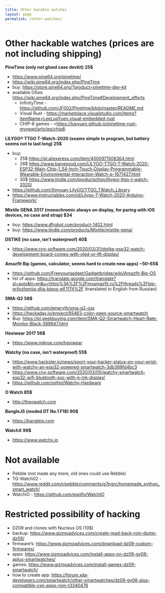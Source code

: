 ```yaml
---
title: Other hacable watches
layout: page
permalink: /other-watches/
---
```

 
# Other hackable watches (prices are not including shipping)
**PineTime (only not glued case devkit) 25$**
  - <https://www.pine64.org/pinetime/>
  - <https://wiki.pine64.org/index.php/PineTime>
  - buy: <https://store.pine64.org/?product=pinetime-dev-kit>
  - available OSes: <https://wiki.pine64.org/index.php/PineTime#Development_efforts>
    - InfinityTime - <https://github.com/JF002/Pinetime/blob/master/README.md>
    - Visual Rust - <https://marketplace.visualstudio.com/items?itemName=LeeLupYuen.visual-embedded-rust>
    - CHIP-8 games - <https://lupyuen.github.io/pinetime-rust-mynewt/articles/chip8.

**LILYGO® TTGO T-Watch-2020 (seams simple to program, but battery seems not to last long) 25$**
  - buy: 
    - 25$ <https://pl.aliexpress.com/item/4000971508364.html>
    - 26$ <https://www.banggood.com/LILYGO-TTGO-T-Watch-2020-ESP32-Main-Chip-1_54-Inch-Touch-Display-Programmable-Wearable-Environmental-Interaction-Watch-p-1671427.html>
    - 30$ <https://www.tindie.com/products/ttgo/lilygor-ttgo-t-watch-2020/>
  - <https://github.com/Xinyuan-LilyGO/TTGO_TWatch_Library>
  - <https://www.instructables.com/id/Lilygo-T-Watch-2020-Arduino-Framework/>

**Mixtile GENA 2017 (monochromic always on display, for paring with iOS devices, no case and strap) $34**
  - buy: <https://www.dfrobot.com/product-1402.html>
  - buy: <https://www.tindie.com/products/Mixtile/mixtile-gena/>

**DSTIKE (no case, isn't waterproof) 40$**
  - <https://www.cnx-software.com/2020/03/31/dstike-esp32-watch-development-board-comes-with-oled-or-tft-display/>

**Amazfit Bip (games, calculator, seems hard to create new apps) ~50-65$**
  - <https://github.com/Freeyourgadget/Gadgetbridge/wiki/Amazfit-Bip-OS>
  - list of apps: <https://translate.google.com/translate?sl=auto&tl=en&u=https%3A%2F%2Fmyamazfit.ru%2Fthreads%2Fbip-prilozhenija-dlja-bipos-elf.1174%2F> (translated to English from Russian)
  
**SMA-Q2 58$**
  - <https://github.com/emeryth/sma-q2-oss>
  - <https://hackaday.io/project/85463-color-open-source-smartwatch>
  - Buy: <https://pl.geekbuying.com/item/SMA-Q2-Smartwatch-Heart-Rate-Monitor-Black-389947.html>

**Hexiwear 2017 56$**
  - <https://www.mikroe.com/hexiwear>

**Watchy (no case, isn't waterproof) 55$**
  - <https://www.hackster.io/news/sport-your-hacker-status-on-your-wrist-with-watchy-an-esp32-powered-smartwatch-3db389fd4bc3>
  - <https://www.cnx-software.com/2020/03/05/watchy-smartwatch-esp32-wifi-bluetooth-soc-with-e-ink-display/>
  - <https://github.com/sqfmi/Watchy-Hardware>

**O Watch 85$**
  - <http://theowatch.com>

**BangleJS (moded DT No.1 F18) 90$**
  - <https://banglejs.com>

**WatchX 99$**
  - <https://www.watchx.io>

# Not available
 - Pebble (not made any more, old ones could use Rebble)
 - TG-Watch02 - <https://www.reddit.com/r/pebble/comments/g7pgrc/homemade_python_smart_watch/>
 - WatchIO - <https://github.com/eggfly/WatchIO>

# Restricted possibility of hacking
  - DZ09 and clones with Nucleus OS (10$)
   - backup: <https://www.gizmoadvices.com/create-read-back-rom-dump-dz09/>
   - firmware’s: <https://www.gizmoadvices.com/download-dz09-custom-firmwares/>
   - apps: <https://www.gizmoadvices.com/install-apps-on-dz09-gv08-aplus-smartwatches/>
   - games: <https://www.gizmoadvices.com/install-games-dz09-smartwatch/>
   - how to create app: <https://forum.xda-developers.com/smartwatch/other-smartwatches/dz09-gv08-alus-compatible-vxp-apps-rom-t3340476>
